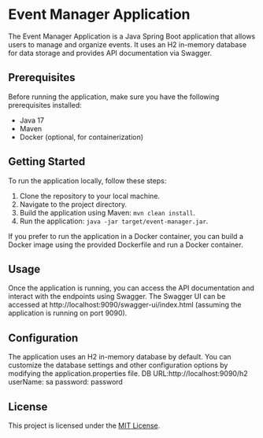 # Event Manager Application

The Event Manager Application is a Java Spring Boot application that allows users to manage and organize events. It uses an H2 in-memory database for data storage and provides API documentation via Swagger.

## Prerequisites

Before running the application, make sure you have the following prerequisites installed:
- Java 17
- Maven
- Docker (optional, for containerization)

## Getting Started

To run the application locally, follow these steps:
1. Clone the repository to your local machine.
2. Navigate to the project directory.
3. Build the application using Maven: `mvn clean install`.
4. Run the application: `java -jar target/event-manager.jar`.

If you prefer to run the application in a Docker container, you can build a Docker image using the provided Dockerfile and run a Docker container.

## Usage

Once the application is running, you can access the API documentation and interact with the endpoints using Swagger. The Swagger UI can be accessed at http://localhost:9090/swagger-ui/index.html (assuming the application is running on port 9090).

## Configuration

The application uses an H2 in-memory database by default. You can customize the database settings and other configuration options by modifying the application.properties file. 
DB URL:http://localhost:9090/h2
userName: sa
password: password

## License

This project is licensed under the [MIT License](https://opensource.org/licenses/MIT).
